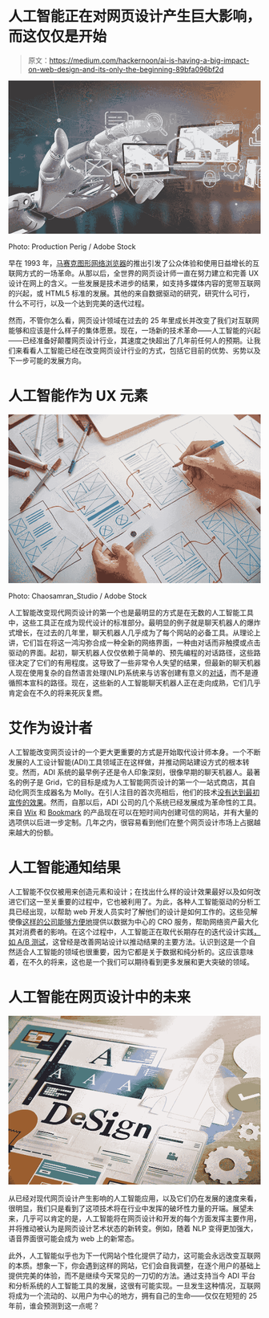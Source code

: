 # 人工智能正在对网页设计产生巨大影响，而这仅仅是开始

> 原文：<https://medium.com/hackernoon/ai-is-having-a-big-impact-on-web-design-and-its-only-the-beginning-89bfa096bf2d>

![](img/57bd93e19705192413f7dc6b644cecd2.png)

Photo: Production Perig / Adobe Stock

早在 1993 年，[马赛克图形网络浏览器](https://www.zdnet.com/article/mosaics-birthday-25-years-of-the-modern-web/)的推出引发了公众体验和使用日益增长的互联网方式的一场革命。从那以后，全世界的网页设计师一直在努力建立和完善 UX 设计在网上的含义。一些发展是技术进步的结果，如支持多媒体内容的宽带互联网的兴起，或 HTML5 标准的发展。其他的来自数据驱动的研究，研究什么可行，什么不可行，以及一个达到完美的迭代过程。

然而，不管你怎么看，网页设计领域在过去的 25 年里成长并改变了我们对互联网能够和应该是什么样子的集体愿景。现在，一场新的技术革命——人工智能的兴起——已经准备好颠覆网页设计行业，其速度之快超出了几年前任何人的预期。让我们来看看人工智能已经在改变网页设计行业的方式，包括它目前的优势、劣势以及下一步可能的发展方向。

# 人工智能作为 UX 元素

![](img/f617dda5d091b4583f823409871916a2.png)

Photo: Chaosamran_Studio / Adobe Stock

人工智能改变现代网页设计的第一个也是最明显的方式是在无数的人工智能工具中，这些工具正在成为现代设计的标准部分。最明显的例子就是聊天机器人的爆炸式增长，在过去的几年里，聊天机器人几乎成为了每个网站的必备工具。从理论上讲，它们旨在将这一鸿沟弥合成一种全新的网络界面，一种由对话而非触摸或点击驱动的界面。起初，聊天机器人仅仅依赖于简单的、预先编程的对话路径，这些路径决定了它们的有用程度。这导致了一些非常令人失望的结果，但最新的聊天机器人现在使用复杂的自然语言处理(NLP)系统来与访客创建有意义的[对话](https://www.nytimes.com/interactive/2018/11/14/magazine/tech-design-ai-chatbot.html)，而不是遵循照本宣科的路径。现在，这些新的人工智能聊天机器人正在走向成熟，它们几乎肯定会在不久的将来死灰复燃。

# 艾作为设计者

人工智能改变网页设计的一个更大更重要的方式是开始取代设计师本身。一个不断发展的人工设计智能(ADI)工具领域正在这样做，并推动网站建设方式的根本转变。然而，ADI 系统的最早例子还是令人印象深刻，很像早期的聊天机器人。最著名的例子是 Grid，它的目标是成为人工智能网页设计的第一个一站式商店，其自动化网页生成器名为 Molly。在引人注目的首次亮相后，他们的技术[没有达到最初宣传的效果](https://www.cmswire.com/digital-experience/the-grid-ai-powered-website-builder-doesnt-check-enough-boxes/)。然而，自那以后，ADI 公司的几个系统已经发展成为革命性的工具。来自 [Wix](https://www.techrepublic.com/article/new-wix-adi-uses-artificial-intelligence-to-design-your-small-business-website/) 和 [Bookmark](https://mobilesyrup.com/2018/07/30/bookmark-com-building-small-business-website/) 的产品现在可以在短时间内创建可信的网站，并有大量的选项供以后进一步定制。几年之内，很容易看到他们在整个网页设计市场上占据越来越大的份额。

# 人工智能通知结果

人工智能不仅仅被用来创造元素和设计；在找出什么样的设计效果最好以及如何改进它们这一至关重要的过程中，它也被利用了。为此，各种人工智能驱动的分析工具已经出现，以帮助 web 开发人员实时了解他们的设计是如何工作的。这些见解使像[这样的公司能够方便地](https://convincely.com/)提供以数据为中心的 CRO 服务，帮助网络资产最大化其对消费者的影响。在这个过程中，人工智能正在取代长期存在的迭代设计实践[，如 A/B 测试](https://www.concured.com/blog/why-ai-is-better-than-a/b-testing)，这曾经是改善网站设计以推动结果的主要方法。认识到这是一个自然适合人工智能的领域也很重要，因为它都是关于数据和纯分析的。这应该意味着，在不久的将来，这也是一个我们可以期待看到更多发展和更大突破的领域。

# 人工智能在网页设计中的未来

![](img/275357b80de8791067011e1906733372.png)

从已经对现代网页设计产生影响的人工智能应用，以及它们仍在发展的速度来看，很明显，我们只是看到了这项技术将在行业中发挥的破坏性力量的开端。展望未来，几乎可以肯定的是，人工智能将在网页设计和开发的每个方面发挥主要作用，并将推动被认为是网页设计艺术状态的新转变。例如，随着 NLP 变得更加强大，语音界面很可能会成为 web 上的新常态。

此外，人工智能似乎也为下一代网站个性化提供了动力，这可能会永远改变互联网的本质。想象一下，你会遇到这样的网站，它们会自我调整，在逐个用户的基础上提供完美的体验，而不是继续今天常见的一刀切的方法。通过支持当今 ADI 平台和分析系统的人工智能工具的发展，这很有可能实现。一旦发生这种情况，互联网将成为一个流动的、以用户为中心的地方，拥有自己的生命——仅仅在短短的 25 年前，谁会预测到这一点呢？